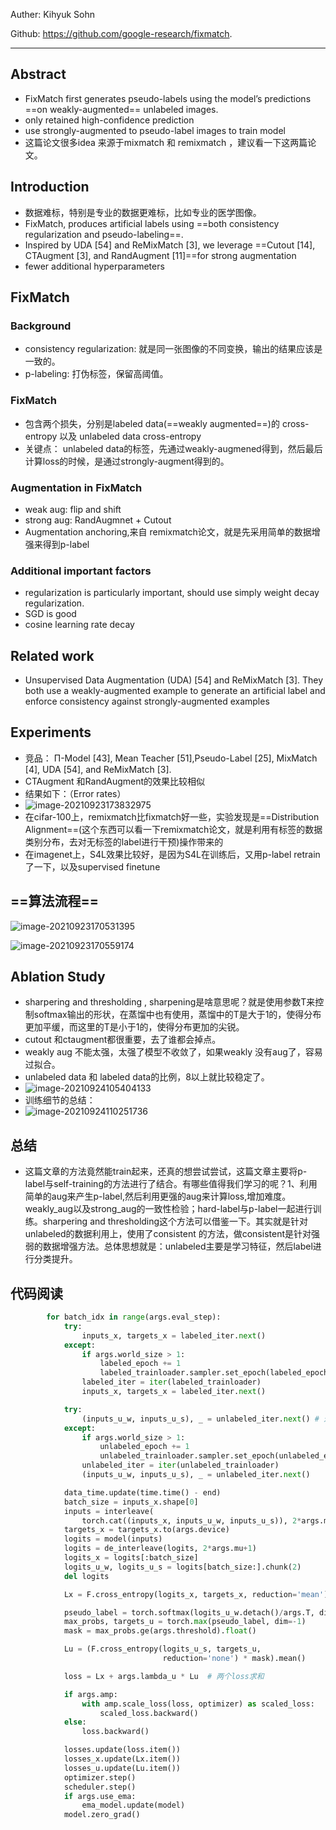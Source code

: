 Auther: Kihyuk Sohn

Github: https://github.com/google-research/fixmatch.

---

## Abstract

* FixMatch first generates pseudo-labels using the model’s predictions ==on weakly-augmented== unlabeled images.
* only retained high-confidence prediction
* use strongly-augmented to pseudo-label images to train model
* 这篇论文很多idea 来源于mixmatch 和 remixmatch ，建议看一下这两篇论文。

## Introduction

* 数据难标，特别是专业的数据更难标，比如专业的医学图像。
* FixMatch, produces artificial labels using ==both consistency regularization and pseudo-labeling==.
* Inspired by UDA [54] and ReMixMatch [3], we leverage ==Cutout [14], CTAugment [3], and RandAugment [11]==for strong augmentation
* fewer additional hyperparameters

## FixMatch

### Background

- consistency regularization: 就是同一张图像的不同变换，输出的结果应该是一致的。
- p-labeling: 打伪标签，保留高阈值。

### FixMatch

- 包含两个损失，分别是labeled data(==weakly augmented==)的 cross-entropy 以及 unlabeled data cross-entropy
- 关键点： unlabeled data的标签，先通过weakly-augmened得到，然后最后计算loss的时候，是通过strongly-augment得到的。

### Augmentation in FixMatch

- weak aug: flip and shift
- strong aug: RandAugmnet + Cutout
- Augmentation anchoring,来自 remixmatch论文，就是先采用简单的数据增强来得到p-label

### Additional important factors

- regularization is particularly important,    should use simply weight decay regularization.
- SGD is good
- cosine learning rate decay



## Related work

- Unsupervised Data Augmentation (UDA) [54] and ReMixMatch [3]. They both use a weakly-augmented
  example to generate an artificial label and enforce consistency against strongly-augmented examples

## Experiments

- 竞品：  Π-Model [43], Mean Teacher [51],Pseudo-Label [25], MixMatch [4], UDA [54], and ReMixMatch [3].
- CTAugment 和RandAugment的效果比较相似
- 结果如下：（Error rates）
- ![image-20210923173832975](..\images\image-20210923173832975.png)
- 在cifar-100上，remixmatch比fixmatch好一些，实验发现是==Distribution Alignment==(这个东西可以看一下remixmatch论文，就是利用有标签的数据类别分布，去对无标签的label进行干预)操作带来的
- 在imagenet上，S4L效果比较好，是因为S4L在训练后，又用p-label retrain了一下，以及supervised finetune

## ==算法流程==

![image-20210923170531395](..\images\image-20210923170531395.png)

![image-20210923170559174](..\images\image-20210923170559174.png)

## Ablation Study

- sharpering and thresholding  , sharpening是啥意思呢？就是使用参数T来控制softmax输出的形状，在蒸馏中也有使用，蒸馏中的T是大于1的，使得分布更加平缓，而这里的T是小于1的，使得分布更加的尖锐。
- cutout 和ctaugment都很重要，去了谁都会掉点。
- weakly aug 不能太强，太强了模型不收敛了，如果weakly 没有aug了，容易过拟合。
- unlabeled data 和 labeled data的比例，8以上就比较稳定了。
- ![image-20210924105404133](..\images\image-20210924105404133.png)
- 训练细节的总结：
- ![image-20210924110251736](..\images\image-20210924110251736.png)

## 总结

- 这篇文章的方法竟然能train起来，还真的想尝试尝试，这篇文章主要将p-label与self-training的方法进行了结合。有哪些值得我们学习的呢？1、利用简单的aug来产生p-label,然后利用更强的aug来计算loss,增加难度。weakly_aug以及strong_aug的一致性检验；hard-label与p-label一起进行训练。sharpering and thresholding这个方法可以借鉴一下。其实就是针对unlabeled的数据利用上，使用了consistent 的方法，做consistent是针对强弱的数据增强方法。总体思想就是：unlabeled主要是学习特征，然后label进行分类提升。

## 代码阅读

```python
        for batch_idx in range(args.eval_step):
            try:
                inputs_x, targets_x = labeled_iter.next()
            except:
                if args.world_size > 1:
                    labeled_epoch += 1
                    labeled_trainloader.sampler.set_epoch(labeled_epoch)
                labeled_iter = iter(labeled_trainloader)
                inputs_x, targets_x = labeled_iter.next()

            try:
                (inputs_u_w, inputs_u_s), _ = unlabeled_iter.next() # 这里的两个就分别是weakly aug 以及 strong aug
            except:
                if args.world_size > 1:
                    unlabeled_epoch += 1
                    unlabeled_trainloader.sampler.set_epoch(unlabeled_epoch)
                unlabeled_iter = iter(unlabeled_trainloader)
                (inputs_u_w, inputs_u_s), _ = unlabeled_iter.next()

            data_time.update(time.time() - end)
            batch_size = inputs_x.shape[0]
            inputs = interleave(
                torch.cat((inputs_x, inputs_u_w, inputs_u_s)), 2*args.mu+1).to(args.device)
            targets_x = targets_x.to(args.device)
            logits = model(inputs)
            logits = de_interleave(logits, 2*args.mu+1)
            logits_x = logits[:batch_size]
            logits_u_w, logits_u_s = logits[batch_size:].chunk(2)
            del logits

            Lx = F.cross_entropy(logits_x, targets_x, reduction='mean')

            pseudo_label = torch.softmax(logits_u_w.detach()/args.T, dim=-1) # 这里是重点,注意温度T
            max_probs, targets_u = torch.max(pseudo_label, dim=-1)
            mask = max_probs.ge(args.threshold).float()

            Lu = (F.cross_entropy(logits_u_s, targets_u,
                                  reduction='none') * mask).mean()

            loss = Lx + args.lambda_u * Lu  # 两个loss求和

            if args.amp:
                with amp.scale_loss(loss, optimizer) as scaled_loss:
                    scaled_loss.backward()
            else:
                loss.backward()

            losses.update(loss.item())
            losses_x.update(Lx.item())
            losses_u.update(Lu.item())
            optimizer.step()
            scheduler.step()
            if args.use_ema:
                ema_model.update(model)
            model.zero_grad()
```

